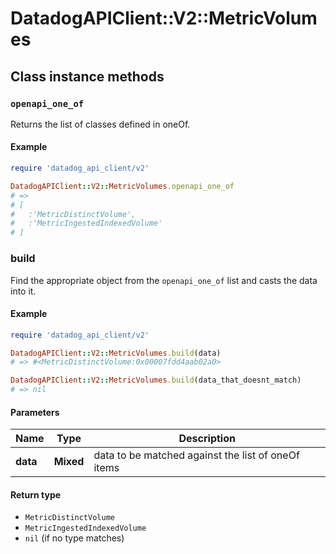 # DatadogAPIClient::V2::MetricVolumes

## Class instance methods

### `openapi_one_of`

Returns the list of classes defined in oneOf.

#### Example

```ruby
require 'datadog_api_client/v2'

DatadogAPIClient::V2::MetricVolumes.openapi_one_of
# =>
# [
#   :'MetricDistinctVolume',
#   :'MetricIngestedIndexedVolume'
# ]
```

### build

Find the appropriate object from the `openapi_one_of` list and casts the data into it.

#### Example

```ruby
require 'datadog_api_client/v2'

DatadogAPIClient::V2::MetricVolumes.build(data)
# => #<MetricDistinctVolume:0x00007fdd4aab02a0>

DatadogAPIClient::V2::MetricVolumes.build(data_that_doesnt_match)
# => nil
```

#### Parameters

| Name | Type | Description |
| ---- | ---- | ----------- |
| **data** | **Mixed** | data to be matched against the list of oneOf items |

#### Return type

- `MetricDistinctVolume`
- `MetricIngestedIndexedVolume`
- `nil` (if no type matches)

